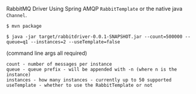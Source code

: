 RabbitMQ Driver Using Spring AMQP `RabbitTemplate` or the native java `Channel`.

    $ mvn package
	
	$ java -jar target/rabbitdriver-0.0.1-SNAPSHOT.jar --count=500000 --queue=q1 --instances=2 --useTemplate=false
	
(command line args all required)

    count - number of messages per instance
	queue - queue prefix - will be appended with -n (where n is the instance)
	instances - how many instances - currently up to 50 supported
	useTemplate - whether to use the RabbitTemplate or not

